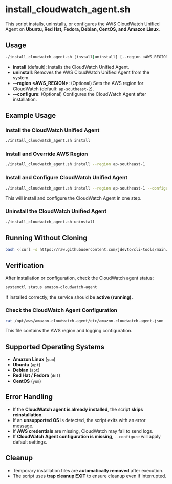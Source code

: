 # **install\_cloudwatch\_agent.sh**

This script installs, uninstalls, or configures the AWS CloudWatch Unified Agent on **Ubuntu, Red Hat, Fedora, Debian, CentOS, and Amazon Linux**.

## **Usage**

```bash
./install_cloudwatch_agent.sh [install|uninstall] [--region <AWS_REGION>] [--configure]
```

- **install** (default): Installs the CloudWatch Unified Agent.
- **uninstall**: Removes the AWS CloudWatch Unified Agent from the system.
- **--region <AWS_REGION>**: (Optional) Sets the AWS region for CloudWatch (default: `ap-southeast-2`).
- **--configure**: (Optional) Configures the CloudWatch Agent after installation.

## **Example Usage**

### **Install the CloudWatch Unified Agent**

```bash
./install_cloudwatch_agent.sh install
```

### **Install and Override AWS Region**

```bash
./install_cloudwatch_agent.sh install --region ap-southeast-1
```

### **Install and Configure CloudWatch Unified Agent**

```bash
./install_cloudwatch_agent.sh install --region ap-southeast-1 --configure
```

This will install and configure the CloudWatch Agent in one step.

### **Uninstall the CloudWatch Unified Agent**

```bash
./install_cloudwatch_agent.sh uninstall
```

## **Running Without Cloning**

```bash
bash <(curl -s https://raw.githubusercontent.com/jdevto/cli-tools/main/scripts/install_cloudwatch_agent.sh) install
```

## **Verification**

After installation or configuration, check the CloudWatch agent status:

```bash
systemctl status amazon-cloudwatch-agent
```

If installed correctly, the service should be **active (running).**

### **Check the CloudWatch Agent Configuration**

```bash
cat /opt/aws/amazon-cloudwatch-agent/etc/amazon-cloudwatch-agent.json
```

This file contains the AWS region and logging configuration.

## **Supported Operating Systems**

- **Amazon Linux** (`yum`)
- **Ubuntu** (`apt`)
- **Debian** (`apt`)
- **Red Hat / Fedora** (`dnf`)
- **CentOS** (`yum`)

## **Error Handling**

- If the **CloudWatch agent is already installed**, the script **skips reinstallation**.
- If an **unsupported OS** is detected, the script exits with an error message.
- If **AWS credentials** are missing, CloudWatch may fail to send logs.
- If **CloudWatch Agent configuration is missing**, `--configure` will apply default settings.

## **Cleanup**

- Temporary installation files are **automatically removed** after execution.
- The script uses **trap cleanup EXIT** to ensure cleanup even if interrupted.
